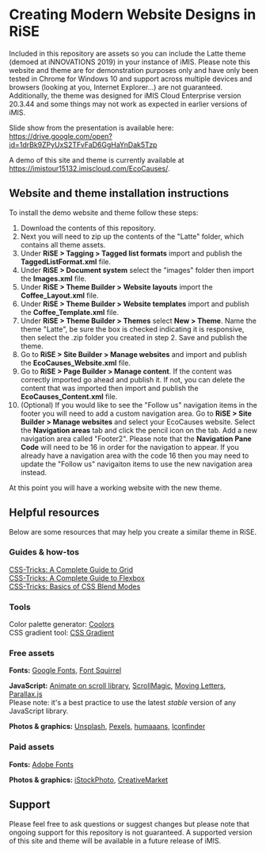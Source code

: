 # Creating Modern Website Designs in RiSE
Included in this repository are assets so you can include the Latte theme (demoed at iNNOVATIONS 2019) in your instance of iMIS. Please note this website and theme are for demonstration purposes only and have only been tested in Chrome for Windows 10 and support across multiple devices and browsers (looking at you, Internet Explorer...) are not guaranteed. Additionally, the theme was designed for iMIS Cloud Enterprise version 20.3.44 and some things may not work as expected in earlier versions of iMIS.

Slide show from the presentation is available here: <https://drive.google.com/open?id=1drBk9ZPyUxS2TFvFaD6GgHaYnDak5Tzp>

A demo of this site and theme is currently available at <https://imistour15132.imiscloud.com/EcoCauses/>.

## Website and theme installation instructions
To install the demo website and theme follow these steps:
1. Download the contents of this repository.
2. Next you will need to zip up the contents of the "Latte" folder, which contains all theme assets.
3. Under **RiSE > Tagging > Tagged list formats** import and publish the **TaggedListFormat.xml** file.
4. Under **RiSE > Document system** select the "images" folder then import the **Images.xml** file.
5. Under **RiSE > Theme Builder > Website layouts** import the **Coffee_Layout.xml** file.
6. Under **RiSE > Theme Builder > Website templates** import and publish the **Coffee_Template.xml** file.
7. Under **RiSE > Theme Builder > Themes** select **New > Theme**. Name the theme "Latte", be sure the box is checked indicating it is responsive, then select the .zip folder you created in step 2. Save and publish the theme.
8. Go to **RiSE > Site Builder > Manage websites** and import and publish the **EcoCauses_Website.xml** file.
9. Go to **RiSE > Page Builder > Manage content**. If the content was correctly imported go ahead and publish it. If not, you can delete the content that was imported then import and publish the **EcoCauses_Content.xml** file.
10. (Optional) If you would like to see the "Follow us" navigation items in the footer you will need to add a custom navigation area. Go to **RiSE > Site Builder > Manage websites** and select your EcoCauses website. Select the **Navigation areas** tab and click the pencil icon on the tab. Add a new navigation area called "Footer2". Please note that the **Navigation Pane Code** will need to be 16 in order for the navigation to appear. If you already have a navigation area with the code 16 then you may need to update the "Follow us" navigaiton items to use the new navigation area instead.

At this point you will have a working website with the new theme.

## Helpful resources
Below are some resources that may help you create a similar theme in RiSE.

### Guides & how-tos
[CSS-Tricks: A Complete Guide to Grid](https://css-tricks.com/snippets/css/complete-guide-grid/)  
[CSS-Tricks: A Complete Guide to Flexbox](https://css-tricks.com/snippets/css/a-guide-to-flexbox/)  
[CSS-Tricks: Basics of CSS Blend Modes](https://css-tricks.com/basics-css-blend-modes/)

### Tools
Color palette generator: [Coolors](https://coolors.co/)  
CSS gradient tool: [CSS Gradient](https://cssgradient.io/)

### Free assets
**Fonts:** [Google Fonts](https://fonts.google.com/), [Font Squirrel](https://www.fontsquirrel.com/) 

**JavaScript:** [Animate on scroll library](https://github.com/michalsnik/aos), [ScrollMagic](http://scrollmagic.io/), [Moving Letters](http://tobiasahlin.com/moving-letters/#), [Parallax.js](https://github.com/wagerfield/parallax)  
Please note: it's a best practice to use the latest _stable_ version of any JavaScript library.  

**Photos & graphics:** [Unsplash](https://unsplash.com), [Pexels](https://www.pexels.com/), [humaaans](https://www.humaaans.com/), [Iconfinder](https://www.iconfinder.com/)

### Paid assets
**Fonts:** [Adobe Fonts](https://fonts.adobe.com/)  

**Photos & graphics:** [iStockPhoto](https://www.istockphoto.com/), [CreativeMarket](https://creativemarket.com/)

## Support
Please feel free to ask questions or suggest changes but please note that ongoing support for this repository is not guaranteed. A supported version of this site and theme will be available in a future release of iMIS.
